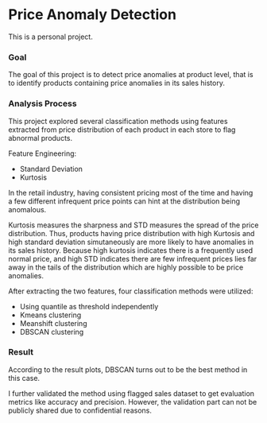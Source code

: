 # Price Anomaly Detection
This is a personal project.

### Goal
The goal of this project is to detect price anomalies at product level, that is to identify products containing price anomalies in its sales history.


### Analysis Process
This project explored several classification methods using features extracted from price distribution of each product in each store to flag abnormal products.

Feature Engineering:
- Standard Deviation
- Kurtosis

In the retail industry, having consistent pricing most of the time and having a few different infrequent price points can hint at the distribution being anomalous. 

Kurtosis measures the sharpness and STD measures the spread of the price distribution. Thus, products having price distribution with high Kurtosis and high standard deviation simutaneously are more likely to have anomalies in its sales history. Because high kurtosis indicates there is a frequently used normal price, and high STD indicates there are few infrequent prices lies far away in the tails of the distribution which are highly possible to be price anomalies.

After extracting the two features, four classification methods were utilized:
- Using quantile as threshold independently
- Kmeans clustering
- Meanshift clustering
- DBSCAN clustering


### Result
According to the result plots, DBSCAN turns out to be the best method in this case. 

I further validated the method using flagged sales dataset to get evaluation metrics like accuracy and precision. However, the validation part can not be publicly shared due to confidential reasons.
